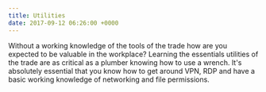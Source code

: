 ```yaml
---
title: Utilities
date: 2017-09-12 06:26:00 +0000
---
```


Without a working knowledge of the tools of the trade how are you expected to be valuable in the workplace? Learning the essentials utilities of the trade are as critical as a plumber knowing how to use a wrench. It's absolutely essential that you know how to get around VPN, RDP and have a basic working knowledge of networking and file permissions.
